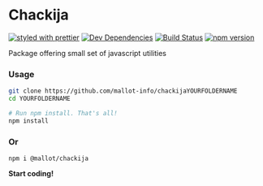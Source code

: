 # Chackija

[![styled with prettier](https://img.shields.io/badge/styled_with-prettier-ff69b4.svg)](https://github.com/prettier/prettier)
[![Dev Dependencies](https://david-dm.org/mallot-info/chackija.svg)](https://david-dm.org/mallot-info/chackija.svg)
[![Build Status](https://travis-ci.org/mallot-info/chackija.svg?branch=master)](https://travis-ci.org/mallot-info/chackija)
[![npm version](https://badge.fury.io/js/%40mallot%2Fchackija.svg)](https://badge.fury.io/js/%40mallot%2Fchackija.svg)

Package offering small set of javascript utilities


### Usage

```bash
git clone https://github.com/mallot-info/chackijaYOURFOLDERNAME
cd YOURFOLDERNAME

# Run npm install. That's all!
npm install
```

### Or
```
npm i @mallot/chackija
```

**Start coding!**


